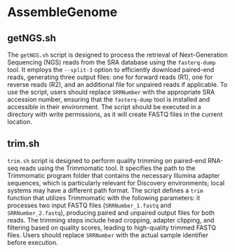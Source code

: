 # AssembleGenome

## getNGS.sh

The `getNGS.sh` script is designed to process the retrieval of Next-Generation Sequencing (NGS) reads from the SRA database using the `fasterq-dump` tool. It employs the `--split-3` option to efficiently download paired-end reads, generating three output files: one for forward reads (R1), one for reverse reads (R2), and an additional file for unpaired reads if applicable. To use the script, users should replace `SRRNumber` with the appropriate SRA accession number, ensuring that the `fasterq-dump` tool is installed and accessible in their environment. The script should be executed in a directory with write permissions, as it will create FASTQ files in the current location.

## trim.sh

`trim.sh` script is designed to perform quality trimming on paired-end RNA-seq reads using the Trimmomatic tool. It specifies the path to the Trimmomatic program folder that contains the necessary Illumina adapter sequences, which is particularly relevant for Discovery environments; local systems may have a different path format. The script defines a `trim` function that utilizes Trimmomatic with the following parameters: it processes two input FASTQ files (`SRRNumber_1.fastq` and `SRRNumber_2.fastq`), producing paired and unpaired output files for both reads. The trimming steps include head cropping, adapter clipping, and filtering based on quality scores, leading to high-quality trimmed FASTQ files. Users should replace `SRRNumber` with the actual sample identifier before execution.
